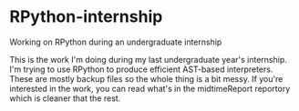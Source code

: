 RPython-internship
==================

Working on RPython during an undergraduate internship

This is the work I'm doing during my last undergraduate year's internship. I'm trying to use RPython to produce efficient AST-based interpreters. These are mostly backup files so the whole thing is a bit messy. 
If you're interested in the work, you can read what's in the midtimeReport reportory which is cleaner that the rest.